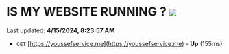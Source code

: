 # IS MY WEBSITE RUNNING ? [![](https://img.shields.io/static/v1?label=Sponsor&message=%E2%9D%A4&logo=GitHub&color=%23fe8e86)](https://github.com/sponsors/<username>)

Last updated: **4/15/2024, 8:23:57 AM**

- `GET` [https://youssefservice.me](https://youssefservice.me) - **Up** (155ms)
